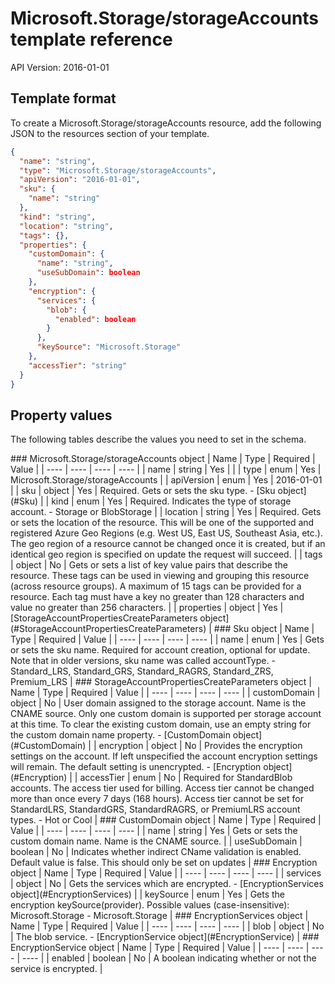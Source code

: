 # Microsoft.Storage/storageAccounts template reference
API Version: 2016-01-01
## Template format

To create a Microsoft.Storage/storageAccounts resource, add the following JSON to the resources section of your template.

```json
{
  "name": "string",
  "type": "Microsoft.Storage/storageAccounts",
  "apiVersion": "2016-01-01",
  "sku": {
    "name": "string"
  },
  "kind": "string",
  "location": "string",
  "tags": {},
  "properties": {
    "customDomain": {
      "name": "string",
      "useSubDomain": boolean
    },
    "encryption": {
      "services": {
        "blob": {
          "enabled": boolean
        }
      },
      "keySource": "Microsoft.Storage"
    },
    "accessTier": "string"
  }
}
```
## Property values

The following tables describe the values you need to set in the schema.

<a id="Microsoft.Storage/storageAccounts" />
### Microsoft.Storage/storageAccounts object
|  Name | Type | Required | Value |
|  ---- | ---- | ---- | ---- |
|  name | string | Yes |  |
|  type | enum | Yes | Microsoft.Storage/storageAccounts |
|  apiVersion | enum | Yes | 2016-01-01 |
|  sku | object | Yes | Required. Gets or sets the sku type. - [Sku object](#Sku) |
|  kind | enum | Yes | Required. Indicates the type of storage account. - Storage or BlobStorage |
|  location | string | Yes | Required. Gets or sets the location of the resource. This will be one of the supported and registered Azure Geo Regions (e.g. West US, East US, Southeast Asia, etc.). The geo region of a resource cannot be changed once it is created, but if an identical geo region is specified on update the request will succeed. |
|  tags | object | No | Gets or sets a list of key value pairs that describe the resource. These tags can be used in viewing and grouping this resource (across resource groups). A maximum of 15 tags can be provided for a resource. Each tag must have a key no greater than 128 characters and value no greater than 256 characters. |
|  properties | object | Yes | [StorageAccountPropertiesCreateParameters object](#StorageAccountPropertiesCreateParameters) |


<a id="Sku" />
### Sku object
|  Name | Type | Required | Value |
|  ---- | ---- | ---- | ---- |
|  name | enum | Yes | Gets or sets the sku name. Required for account creation, optional for update. Note that in older versions, sku name was called accountType. - Standard_LRS, Standard_GRS, Standard_RAGRS, Standard_ZRS, Premium_LRS |


<a id="StorageAccountPropertiesCreateParameters" />
### StorageAccountPropertiesCreateParameters object
|  Name | Type | Required | Value |
|  ---- | ---- | ---- | ---- |
|  customDomain | object | No | User domain assigned to the storage account. Name is the CNAME source. Only one custom domain is supported per storage account at this time. To clear the existing custom domain, use an empty string for the custom domain name property. - [CustomDomain object](#CustomDomain) |
|  encryption | object | No | Provides the encryption settings on the account. If left unspecified the account encryption settings will remain. The default setting is unencrypted. - [Encryption object](#Encryption) |
|  accessTier | enum | No | Required for StandardBlob accounts. The access tier used for billing. Access tier cannot be changed more than once every 7 days (168 hours). Access tier cannot be set for StandardLRS, StandardGRS, StandardRAGRS, or PremiumLRS account types. - Hot or Cool |


<a id="CustomDomain" />
### CustomDomain object
|  Name | Type | Required | Value |
|  ---- | ---- | ---- | ---- |
|  name | string | Yes | Gets or sets the custom domain name. Name is the CNAME source. |
|  useSubDomain | boolean | No | Indicates whether indirect CName validation is enabled. Default value is false. This should only be set on updates |


<a id="Encryption" />
### Encryption object
|  Name | Type | Required | Value |
|  ---- | ---- | ---- | ---- |
|  services | object | No | Gets the services which are encrypted. - [EncryptionServices object](#EncryptionServices) |
|  keySource | enum | Yes | Gets the encryption keySource(provider). Possible values (case-insensitive):  Microsoft.Storage - Microsoft.Storage |


<a id="EncryptionServices" />
### EncryptionServices object
|  Name | Type | Required | Value |
|  ---- | ---- | ---- | ---- |
|  blob | object | No | The blob service. - [EncryptionService object](#EncryptionService) |


<a id="EncryptionService" />
### EncryptionService object
|  Name | Type | Required | Value |
|  ---- | ---- | ---- | ---- |
|  enabled | boolean | No | A boolean indicating whether or not the service is encrypted. |

